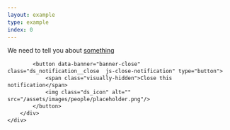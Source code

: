 ```yaml
---
layout: example
type: example
index: 0
---
```





<div class="ds_notification">
    <div class="ds_wrapper">
        <div class="ds_notification__content  ds_notification__content--has-close">
            <div class="ds_notification__text">
                <p>We need to tell you about <a data-banner="banner-link" href="#">something</a></p>
            </div>

            <button data-banner="banner-close" class="ds_notification__close  js-close-notification" type="button">
                <span class="visually-hidden">Close this notification</span>
                <img class="ds_icon" alt="" src="/assets/images/people/placeholder.png"/>
            </button>
        </div>
    </div>
</div>

